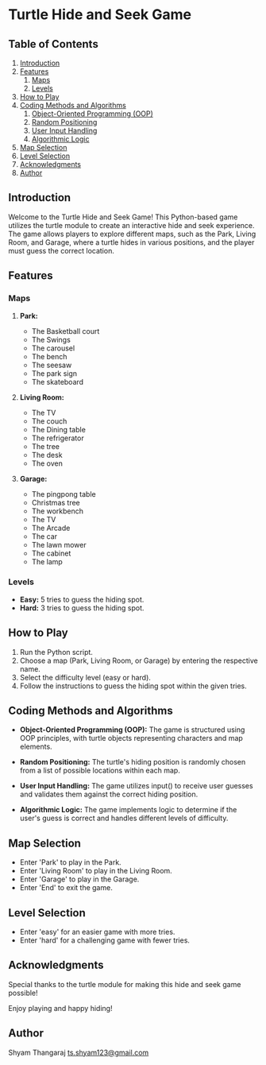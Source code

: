 # Turtle Hide and Seek Game

## Table of Contents
1. [Introduction](#introduction)
2. [Features](#features)
   1. [Maps](#maps)
   2. [Levels](#levels)
3. [How to Play](#how-to-play)
4. [Coding Methods and Algorithms](#coding-methods-and-algorithms)
   1. [Object-Oriented Programming (OOP)](#object-oriented-programming-oop)
   2. [Random Positioning](#random-positioning)
   3. [User Input Handling](#user-input-handling)
   4. [Algorithmic Logic](#algorithmic-logic)
5. [Map Selection](#map-selection)
6. [Level Selection](#level-selection)
7. [Acknowledgments](#acknowledgments)
8. [Author](#author)

## Introduction

Welcome to the Turtle Hide and Seek Game! This Python-based game utilizes the turtle module to create an interactive hide and seek experience. The game allows players to explore different maps, such as the Park, Living Room, and Garage, where a turtle hides in various positions, and the player must guess the correct location.

## Features

### Maps
1. **Park:**
   - The Basketball court
   - The Swings
   - The carousel
   - The bench
   - The seesaw
   - The park sign
   - The skateboard

2. **Living Room:**
   - The TV
   - The couch
   - The Dining table
   - The refrigerator
   - The tree
   - The desk
   - The oven

3. **Garage:**
   - The pingpong table
   - Christmas tree
   - The workbench
   - The TV
   - The Arcade
   - The car
   - The lawn mower
   - The cabinet
   - The lamp

### Levels
- **Easy:** 5 tries to guess the hiding spot.
- **Hard:** 3 tries to guess the hiding spot.

## How to Play

1. Run the Python script.
2. Choose a map (Park, Living Room, or Garage) by entering the respective name.
3. Select the difficulty level (easy or hard).
4. Follow the instructions to guess the hiding spot within the given tries.

## Coding Methods and Algorithms

- **Object-Oriented Programming (OOP):** The game is structured using OOP principles, with turtle objects representing characters and map elements.

- **Random Positioning:** The turtle's hiding position is randomly chosen from a list of possible locations within each map.

- **User Input Handling:** The game utilizes input() to receive user guesses and validates them against the correct hiding position.

- **Algorithmic Logic:** The game implements logic to determine if the user's guess is correct and handles different levels of difficulty.

## Map Selection
- Enter 'Park' to play in the Park.
- Enter 'Living Room' to play in the Living Room.
- Enter 'Garage' to play in the Garage.
- Enter 'End' to exit the game.

## Level Selection
- Enter 'easy' for an easier game with more tries.
- Enter 'hard' for a challenging game with fewer tries.

## Acknowledgments

Special thanks to the turtle module for making this hide and seek game possible!

Enjoy playing and happy hiding!

## Author

Shyam Thangaraj ts.shyam123@gmail.com
